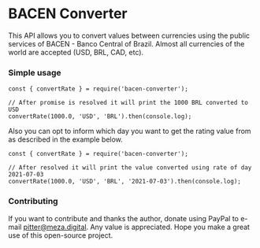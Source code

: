 # BACEN Converter

This API allows you to convert values between currencies using the public services of BACEN - Banco Central of Brazil. Almost all currencies of the world are accepted (USD, BRL, CAD, etc).  
  
### Simple usage

```
const { convertRate } = require('bacen-converter');

// After promise is resolved it will print the 1000 BRL converted to USD
convertRate(1000.0, 'USD', 'BRL').then(console.log);
```

Also you can opt to inform which day you want to get the rating value from as described in the example below.

```
const { convertRate } = require('bacen-converter');

// After resolved it will print the value converted using rate of day 2021-07-03
convertRate(1000.0, 'USD', 'BRL', '2021-07-03').then(console.log);
```

### Contributing

If you want to contribute and thanks the author, donate using PayPal to e-mail pitter@meza.digital. Any value is appreciated. Hope you make a great use of this open-source project.